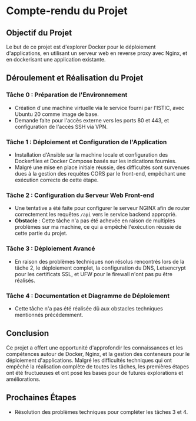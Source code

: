 # Compte-rendu du Projet 

## Objectif du Projet

Le but de ce projet est d'explorer Docker pour le déploiement d'applications, en utilisant un serveur web en reverse proxy avec Nginx, et en dockerisant une application existante.

## Déroulement et Réalisation du Projet

### Tâche 0 : Préparation de l'Environnement

- Création d'une machine virtuelle via le service fourni par l'ISTIC, avec Ubuntu 20 comme image de base.
- Demande faite pour l'accès externe vers les ports 80 et 443, et configuration de l'accès SSH via VPN.

### Tâche 1 : Déploiement et Configuration de l'Application

- Installation d'Ansible sur la machine locale et configuration des Dockerfiles et Docker Compose basés sur les indications fournies.
- Malgré une mise en place initiale réussie, des difficultés sont survenues dues à la gestion des requêtes CORS par le front-end, empêchant une exécution correcte de cette étape.

### Tâche 2 : Configuration du Serveur Web Front-end

- Une tentative a été faite pour configurer le serveur NGINX afin de router correctement les requêtes `/api` vers le service backend approprié.
- **Obstacle** : Cette tâche n'a pas été achevée en raison de multiples problèmes sur ma machine, ce qui a empêché l'exécution réussie de cette partie du projet.

### Tâche 3 : Déploiement Avancé

- En raison des problèmes techniques non résolus rencontrés lors de la tâche 2, le déploiement complet, la configuration du DNS, Letsencrypt pour les certificats SSL, et UFW pour le firewall n'ont pas pu être réalisés.

### Tâche 4 : Documentation et Diagramme de Déploiement

- Cette tâche n'a pas été réalisée dû aux obstacles techniques mentionnés précédemment.

## Conclusion

Ce projet a offert une opportunité d'approfondir les connaissances et les compétences autour de Docker, Nginx, et la gestion des conteneurs pour le déploiement d'applications. Malgré les difficultés techniques qui ont empêché la réalisation complète de toutes les tâches, les premières étapes ont été fructueuses et ont posé les bases pour de futures explorations et améliorations.

## Prochaines Étapes

- Résolution des problèmes techniques pour compléter les tâches 3 et 4.
